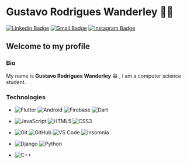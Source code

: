 # Gustavo Rodrigues Wanderley 👨‍💻

[![Linkedin Badge](https://img.shields.io/badge/-LinkedIn-blue?style=flat-square&logo=Linkedin&logoColor=white&link=https://www.linkedin.com/in/gustavo-rodrigues-644a35192/)](https://www.linkedin.com/in/gustavo-rodrigues-644a35192/)
[![Gmail Badge](https://img.shields.io/badge/-Gmail-c14438?style=flat-square&logo=Gmail&logoColor=white&link=mailto:gustavorw03@gmail.com)](mailto:gustavorw03@gmail.com)
[![Instagram Badge](https://img.shields.io/badge/-Instagram-C13584?style=flat-square&labelColor=C13584&logo=instagram&logoColor=white&link=https:https://www.instagram.com/gustav.dev/?hl=pt-br)](https://www.instagram.com/gustav.dev/)

## Welcome to my profile

### Bio

My name is __Gustavo Rodrigues Wanderley__ 😁 , i am a computer science student.
### Technologies


* ![Flutter](https://img.shields.io/badge/-Flutter-blue?style=flat-square&logo=flutter) ![Android](https://img.shields.io/badge/Android-05150C?style=flat-square&logo=android) ![Firebase](https://img.shields.io/badge/Firebase-black?style=flat-square&logo=firebase) ![Dart](https://img.shields.io/badge/Dart-blue?style=flat-square&logo=dart)


* ![JavaScript](https://img.shields.io/badge/-JavaScript-black?style=flat-square&logo=javascript)
![HTML5](https://img.shields.io/badge/-HTML5-E34F26?style=flat-square&logo=html5&logoColor=white)
![CSS3](https://img.shields.io/badge/-CSS3-1572B6?style=flat-square&logo=css3)
* ![Git](https://img.shields.io/badge/-Git-black?style=flat-square&logo=git) ![GitHub](https://img.shields.io/badge/-GitHub-181717?style=flat-square&logo=github) ![VS Code](https://img.shields.io/badge/-VS%20Code-007ACC?style=flat-square&logo=visual-studio-code) ![Insomnia](https://img.shields.io/badge/insomnia-purple?style=flat-square&logo=insomnia)
* ![Django](https://img.shields.io/badge/django-darkgreen?style=flat-square&logo=django)
![Python](https://img.shields.io/badge/-Python-yellow?style=flat-square&logo=python)
* ![C++](https://img.shields.io/badge/-C++-blue?logo=c%2B%2B&style=flat-square)
<!--
- 💻 I’m currently learning Flutter, Python, Javascript & C++ 
- 🌱 seeking experience in software development for mobile devices
- 📚 share knowledge


**gustavo-wanderley/gustavo-wanderley** is a ✨ _special_ ✨ repository because its `README.md` (this file) appears on your GitHub profile.

Here are some ideas to get you started:

- 🔭 I’m currently working on ...
- 🌱 I’m currently learning ...
- 👯 I’m looking to collaborate on ...
- 🤔 I’m looking for help with ...
- 💬 Ask me about ...
- 📫 How to reach me: ...
- 😄 Pronouns: ...
- ⚡ Fun fact: ...
-->
